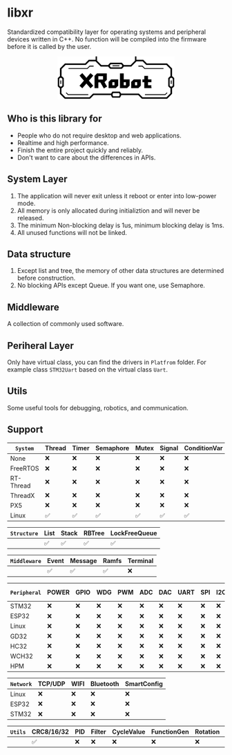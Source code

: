 # libxr

Standardized compatibility layer for operating systems and peripheral devices written in C++. No function will be compiled into the firmware before it is called by the user.

<p align="center">
  <img src="doc/image/XRobot.jpeg" alt="XRobot logo"  height="100"/>
</p>

## Who is this library for

* People who do not require desktop and web applications.
* Realtime and high performance.
* Finish the entire project quickly and reliably.
* Don't want to care about the differences in APIs.

## System Layer

1. The application will never exit unless it reboot or enter into low-power mode.
2. All memory is only allocated during initializtion and will never be released.
3. The minimum Non-blocking delay is 1us, minimum blocking delay is 1ms.
4. All unused functions will not be linked.

## Data structure

1. Except list and tree, the memory of other data structures are determined before construction.
2. No blocking APIs except Queue. If you want one, use Semaphore.

## Middleware

A collection of commonly used software.

## Periheral Layer

Only have virtual class, you can find the drivers in `Platfrom` folder. For example class `STM32Uart` based on the virtual class `Uart`.

## Utils

Some useful tools for debugging, robotics, and communication.

## Support

| `System` | Thread | Timer | Semaphore | Mutex | Signal | ConditionVar | Queue |
| ---------- | ------ | ----- | --------- | ----- | ------ | ------------ | ----- |
| None       | ❌     | ❌    | ❌        | ❌    | ❌     | ❌           | ❌    |
| FreeRTOS   | ❌     | ❌    | ❌        | ❌    | ❌     | ❌           | ❌    |
| RT-Thread  | ❌     | ❌    | ❌        | ❌    | ❌     | ❌           | ❌    |
| ThreadX    | ❌     | ❌    | ❌        | ❌    | ❌     | ❌           | ❌    |
| PX5        | ❌     | ❌    | ❌        | ❌    | ❌     | ❌           | ❌    |
| Linux      | ✅     | ✅    | ✅        | ✅    | ✅     | ✅           | ✅    |

| `Structure` | List | Stack | RBTree | LockFreeQueue |
| ------------- | ---- | ----- | ------ | ------------- |
|               | ✅   | ✅    | ✅     | ✅            |

| `Middleware` | Event | Message | Ramfs | Terminal |
| -------------- | ----- | ------- | ----- | -------- |
|                | ✅    | ✅      | ✅    | ❌       |

| `Peripheral` | POWER | GPIO | WDG | PWM | ADC | DAC | UART | SPI | I2C | WDG | CAN/CANFD | USB-CDC |
| -------------- | ----- | ---- | --- | --- | --- | --- | ---- | --- | --- | --- | --------- | ------- |
| STM32          | ❌    | ❌   | ❌  | ❌  | ❌  | ❌  | ❌   | ❌  | ❌  | ❌  | ❌        | ❌      |
| ESP32          | ❌    | ❌   | ❌  | ❌  | ❌  | ❌  | ❌   | ❌  | ❌  | ❌  | ❌        | ❌      |
| Linux          | ❌    | ❌   | ❌  | ❌  | ❌  | ❌  | ❌   | ❌  | ❌  | ❌  | ❌        | ❌      |
| GD32           | ❌    | ❌   | ❌  | ❌  | ❌  | ❌  | ❌   | ❌  | ❌  | ❌  | ❌        | ❌      |
| HC32           | ❌    | ❌   | ❌  | ❌  | ❌  | ❌  | ❌   | ❌  | ❌  | ❌  | ❌        | ❌      |
| WCH32          | ❌    | ❌   | ❌  | ❌  | ❌  | ❌  | ❌   | ❌  | ❌  | ❌  | ❌        | ❌      |
| HPM            | ❌    | ❌   | ❌  | ❌  | ❌  | ❌  | ❌   | ❌  | ❌  | ❌  | ❌        | ❌      |

| `Network` | TCP/UDP | WIFI | Bluetooth | SmartConfig |
| ----------- | ------- | ---- | --------- | ----------- |
| Linux       | ❌      | ❌   | ❌        | ❌          |
| ESP32       | ❌      | ❌   | ❌        | ❌          |
| STM32       | ❌      | ❌   | ❌        | ❌          |

| `Utils` | CRC8/16/32 | PID | Filter | CycleValue | FunctionGen | Rotation | Triangle |
| --------- | ---------- | --- | ------ | ---------- | ----------- | -------- | -------- |
|           | ✅         | ❌  | ❌     | ❌         | ❌          | ❌       | ❌       |
